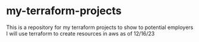 # my-terraform-projects
This is a repository for my terraform projects to show to potential employers
I will use terraform to create resources in aws as of 12/16/23
